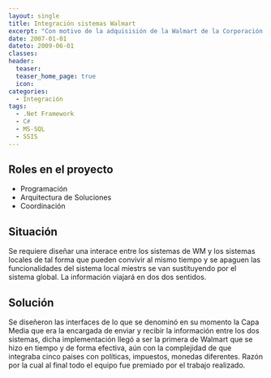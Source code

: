 ```yaml
---
layout: single
title: Integración sistemas Walmart
excerpt: "Con motivo de la adquisisión de la Walmart de la Corporación Supermercados Unidos se dará una sustitución gradual de los sistemas globales por los locales, inialmente en un plazo de tres años."
date: 2007-01-01
dateto: 2009-06-01
classes: 
header: 
  teaser: 
  teaser_home_page: true
  icon: 
categories:
  - Integración
tags:  
  - .Net Framework
  - C#
  - MS-SQL
  - SSIS
---
```


## Roles en el proyecto

- Programación
- Arquitectura de Soluciones
- Coordinación

## Situación

Se requiere diseñar una interace entre los sistemas de WM y los sistemas locales de tal forma que pueden convivir al mismo tiempo y se apaguen las funcionalidades del sistema local miestrs se van sustituyendo por el sistema global. La información viajará en dos dos sentidos. 

## Solución

Se diseñeron las interfaces de lo que se denominó en su momento la Capa Media que era la encargada de enviar y recibir la información entre los dos sistemas, dicha implementación llegó a ser la primera de Walmart que se hizo en tiempo y de forma efectiva, aún con la complejidad de que integraba cinco paises con políticas, impuestos, monedas diferentes. Razón por la cual al final todo el equipo fue premiado por el trabajo realizado.


